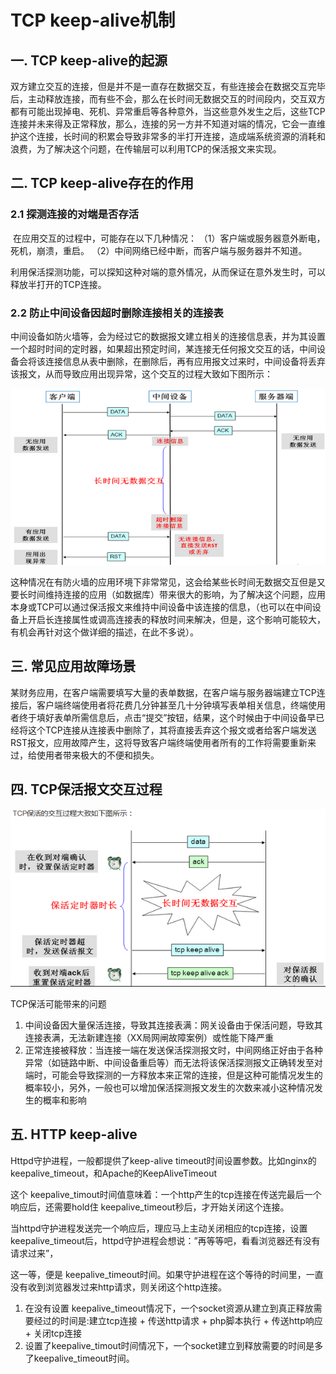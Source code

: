 # TCP keep-alive机制

##  一. TCP keep-alive的起源

​      双方建立交互的连接，但是并不是一直存在数据交互，有些连接会在数据交互完毕后，主动释放连接，而有些不会，那么在长时间无数据交互的时间段内，
​      交互双方都有可能出现掉电、死机、异常重启等各种意外，当这些意外发生之后，这些TCP连接并未来得及正常释放，那么，连接的另一方并不知道对端的情况，
​      它会一直维护这个连接，长时间的积累会导致非常多的半打开连接，造成端系统资源的消耗和浪费，为了解决这个问题，在传输层可以利用TCP的保活报文来实现。

##  二. TCP keep-alive存在的作用

### 2.1 探测连接的对端是否存活

​       在应用交互的过程中，可能存在以下几种情况：
​       （1）客户端或服务器意外断电，死机，崩溃，重启。
​       （2）中间网络已经中断，而客户端与服务器并不知道。

​     利用保活探测功能，可以探知这种对端的意外情况，从而保证在意外发生时，可以释放半打开的TCP连接。

### 2.2 防止中间设备因超时删除连接相关的连接表

​       中间设备如防火墙等，会为经过它的数据报文建立相关的连接信息表，并为其设置一个超时时间的定时器，如果超出预定时间，某连接无任何报文交互的话，
​       中间设备会将该连接信息从表中删除，在删除后，再有应用报文过来时，中间设备将丢弃该报文，从而导致应用出现异常，这个交互的过程大致如下图所示：

![](../images/2.png)

这种情况在有防火墙的应用环境下非常常见，这会给某些长时间无数据交互但是又要长时间维持连接的应用（如数据库）带来很大的影响，为了解决这个问题，应用本身或TCP可以通过保活报文来维持中间设备中该连接的信息，（也可以在中间设备上开启长连接属性或调高连接表的释放时间来解决，但是，这个影响可能较大，有机会再针对这个做详细的描述，在此不多说）。

## 三. 常见应用故障场景

某财务应用，在客户端需要填写大量的表单数据，在客户端与服务器端建立TCP连接后，客户端终端使用者将花费几分钟甚至几十分钟填写表单相关信息，终端使用者终于填好表单所需信息后，点击“提交”按钮，结果，这个时候由于中间设备早已经将这个TCP连接从连接表中删除了，其将直接丢弃这个报文或者给客户端发送RST报文，应用故障产生，这将导致客户端终端使用者所有的工作将需要重新来过，给使用者带来极大的不便和损失。　

## 四. TCP保活报文交互过程　　

![](../images/3.png)

TCP保活可能带来的问题

1. 中间设备因大量保活连接，导致其连接表满：网关设备由于保活问题，导致其连接表满，无法新建连接（XX局网闸故障案例）或性能下降严重
2. 正常连接被释放：当连接一端在发送保活探测报文时，中间网络正好由于各种异常（如链路中断、中间设备重启等）而无法将该保活探测报文正确转发至对端时，可能会导致探测的一方释放本来正常的连接，但是这种可能情况发生的概率较小，另外，一般也可以增加保活探测报文发生的次数来减小这种情况发生的概率和影响

## 五. HTTP keep-alive

Httpd守护进程，一般都提供了keep-alive timeout时间设置参数。比如nginx的keepalive_timeout，和Apache的KeepAliveTimeout

这个 keepalive_timout时间值意味着：一个http产生的tcp连接在传送完最后一个响应后，还需要hold住 keepalive_timeout秒后，才开始关闭这个连接。

当httpd守护进程发送完一个响应后，理应马上主动关闭相应的tcp连接，设置 keepalive_timeout后，httpd守护进程会想说：”再等等吧，看看浏览器还有没有请求过来”，

这一等，便是 keepalive_timeout时间。如果守护进程在这个等待的时间里，一直没有收到浏览器发过来http请求，则关闭这个http连接。

1. 在没有设置 keepalive_timeout情况下，一个socket资源从建立到真正释放需要经过的时间是:建立tcp连接 + 传送http请求 + php脚本执行 + 传送http响应 + 关闭tcp连接
2. 设置了keepalive_timout时间情况下，一个socket建立到释放需要的时间是多了keepalive_timeout时间。
